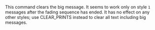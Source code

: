 This command clears the big message. It seems to work only on style `1` messages after the fading sequence has ended. It has no effect on any other styles; use CLEAR_PRINTS instead to clear all text including big messages.
